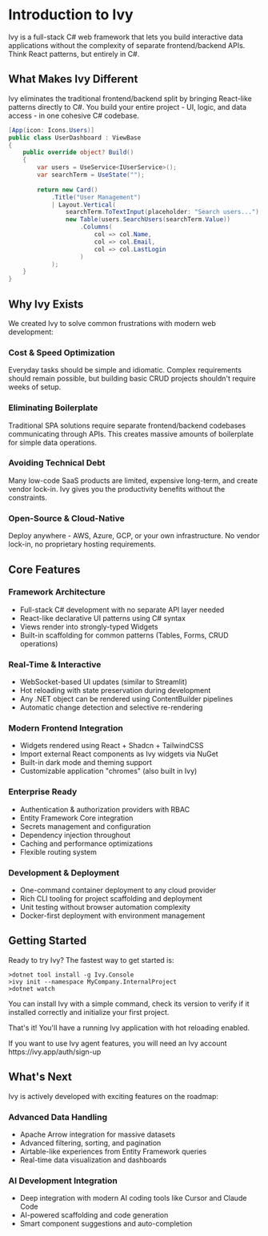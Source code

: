 # Introduction to Ivy

<Ingress>
Ivy is a full-stack C# web framework that lets you build interactive data applications without the complexity of separate frontend/backend APIs. Think React patterns, but entirely in C#.
</Ingress>

<Embed Url="https://www.youtube.com/watch?v=pQKSQR9BfD8"/>

## What Makes Ivy Different

Ivy eliminates the traditional frontend/backend split by bringing React-like patterns directly to C#. You build your entire project - UI, logic, and data access - in one cohesive C# codebase.

```csharp
[App(icon: Icons.Users)]
public class UserDashboard : ViewBase
{
    public override object? Build()
    {
        var users = UseService<IUserService>();
        var searchTerm = UseState("");
        
        return new Card()
            .Title("User Management")
            | Layout.Vertical(
                searchTerm.ToTextInput(placeholder: "Search users..."),
                new Table(users.SearchUsers(searchTerm.Value))
                    .Columns(
                        col => col.Name,
                        col => col.Email,
                        col => col.LastLogin
                    )
            );
    }
}
```

## Why Ivy Exists

We created Ivy to solve common frustrations with modern web development:

### Cost & Speed Optimization

Everyday tasks should be simple and idiomatic. Complex requirements should remain possible, but building basic CRUD projects shouldn't require weeks of setup.

### Eliminating Boilerplate

Traditional SPA solutions require separate frontend/backend codebases communicating through APIs. This creates massive amounts of boilerplate for simple data operations.

### Avoiding Technical Debt

Many low-code SaaS products are limited, expensive long-term, and create vendor lock-in. Ivy gives you the productivity benefits without the constraints.

### Open-Source & Cloud-Native

Deploy anywhere - AWS, Azure, GCP, or your own infrastructure. No vendor lock-in, no proprietary hosting requirements.

## Core Features

### Framework Architecture

- Full-stack C# development with no separate API layer needed
- React-like declarative UI patterns using C# syntax
- Views render into strongly-typed Widgets
- Built-in scaffolding for common patterns (Tables, Forms, CRUD operations)

### Real-Time & Interactive

- WebSocket-based UI updates (similar to Streamlit)
- Hot reloading with state preservation during development
- Any .NET object can be rendered using ContentBuilder pipelines
- Automatic change detection and selective re-rendering

### Modern Frontend Integration

- Widgets rendered using React + Shadcn + TailwindCSS
- Import external React components as Ivy widgets via NuGet
- Built-in dark mode and theming support
- Customizable application "chromes" (also built in Ivy)

### Enterprise Ready

- Authentication & authorization providers with RBAC
- Entity Framework Core integration
- Secrets management and configuration
- Dependency injection throughout
- Caching and performance optimizations
- Flexible routing system

### Development & Deployment

- One-command container deployment to any cloud provider
- Rich CLI tooling for project scaffolding and deployment
- Unit testing without browser automation complexity
- Docker-first deployment with environment management

## Getting Started

Ready to try Ivy? The fastest way to get started is:

```terminal
>dotnet tool install -g Ivy.Console
>ivy init --namespace MyCompany.InternalProject
>dotnet watch
```

You can install Ivy with a simple command, check its version to verify if it installed correctly and initialize your first project.

That's it! You'll have a running Ivy application with hot reloading enabled.

<Callout Type="tip">
If you want to use Ivy agent features, you will need an Ivy account https://ivy.app/auth/sign-up
</Callout>

## What's Next

Ivy is actively developed with exciting features on the roadmap:

### Advanced Data Handling

- Apache Arrow integration for massive datasets
- Advanced filtering, sorting, and pagination
- Airtable-like experiences from Entity Framework queries
- Real-time data visualization and dashboards

### AI Development Integration

- Deep integration with modern AI coding tools like Cursor and Claude Code
- AI-powered scaffolding and code generation
- Smart component suggestions and auto-completion
